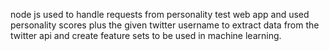 node js used to handle requests from personality test web app and used personality scores plus the given twitter username 
to extract data from the twitter api and create feature sets to be used in machine learning.
